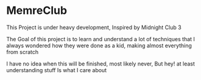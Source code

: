 # MemreClub
This Project is under heavy development, Inspired by Midnight Club 3

The Goal of this project is to learn and understand a lot of techniques that I always wondered how they were done as a kid, making almost everything from scratch

I have no idea when this will be finished, most likely never, But hey! at least understanding stuff Is what I care about
